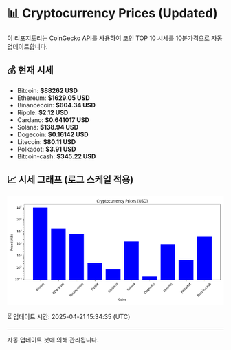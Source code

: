
# 📊 Cryptocurrency Prices (Updated)

이 리포지토리는 CoinGecko API를 사용하여 코인 TOP 10 시세를 10분가격으로 자동 업데이트합니다.

## 💰 현재 시세
- Bitcoin: **$88262 USD**
- Ethereum: **$1629.05 USD**
- Binancecoin: **$604.34 USD**
- Ripple: **$2.12 USD**
- Cardano: **$0.641017 USD**
- Solana: **$138.94 USD**
- Dogecoin: **$0.16142 USD**
- Litecoin: **$80.11 USD**
- Polkadot: **$3.91 USD**
- Bitcoin-cash: **$345.22 USD**

## 📈 시세 그래프 (로그 스케일 적용)
![Crypto Prices](crypto_prices.png)

⏳ 업데이트 시간: 2025-04-21 15:34:35 (UTC)

---
자동 업데이트 봇에 의해 관리됩니다.
